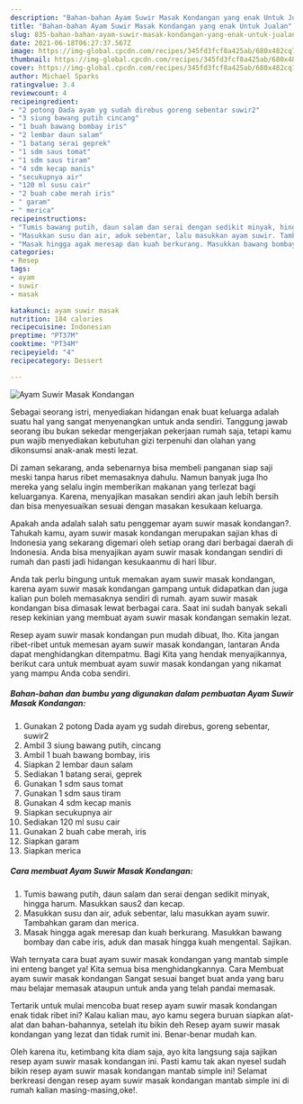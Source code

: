 ```yaml
---
description: "Bahan-bahan Ayam Suwir Masak Kondangan yang enak Untuk Jualan"
title: "Bahan-bahan Ayam Suwir Masak Kondangan yang enak Untuk Jualan"
slug: 835-bahan-bahan-ayam-suwir-masak-kondangan-yang-enak-untuk-jualan
date: 2021-06-18T06:27:37.567Z
image: https://img-global.cpcdn.com/recipes/345fd3fcf8a425ab/680x482cq70/ayam-suwir-masak-kondangan-foto-resep-utama.jpg
thumbnail: https://img-global.cpcdn.com/recipes/345fd3fcf8a425ab/680x482cq70/ayam-suwir-masak-kondangan-foto-resep-utama.jpg
cover: https://img-global.cpcdn.com/recipes/345fd3fcf8a425ab/680x482cq70/ayam-suwir-masak-kondangan-foto-resep-utama.jpg
author: Michael Sparks
ratingvalue: 3.4
reviewcount: 4
recipeingredient:
- "2 potong Dada ayam yg sudah direbus goreng sebentar suwir2"
- "3 siung bawang putih cincang"
- "1 buah bawang bombay iris"
- "2 lembar daun salam"
- "1 batang serai geprek"
- "1 sdm saus tomat"
- "1 sdm saus tiram"
- "4 sdm kecap manis"
- "secukupnya air"
- "120 ml susu cair"
- "2 buah cabe merah iris"
- " garam"
- " merica"
recipeinstructions:
- "Tumis bawang putih, daun salam dan serai dengan sedikit minyak, hingga harum. Masukkan saus2 dan kecap."
- "Masukkan susu dan air, aduk sebentar, lalu masukkan ayam suwir. Tambahkan garam dan merica."
- "Masak hingga agak meresap dan kuah berkurang. Masukkan bawang bombay dan cabe iris, aduk dan masak hingga kuah mengental. Sajikan."
categories:
- Resep
tags:
- ayam
- suwir
- masak

katakunci: ayam suwir masak 
nutrition: 184 calories
recipecuisine: Indonesian
preptime: "PT37M"
cooktime: "PT34M"
recipeyield: "4"
recipecategory: Dessert

---
```



![Ayam Suwir Masak Kondangan](https://img-global.cpcdn.com/recipes/345fd3fcf8a425ab/680x482cq70/ayam-suwir-masak-kondangan-foto-resep-utama.jpg)

Sebagai seorang istri, menyediakan hidangan enak buat keluarga adalah suatu hal yang sangat menyenangkan untuk anda sendiri. Tanggung jawab seorang ibu bukan sekedar mengerjakan pekerjaan rumah saja, tetapi kamu pun wajib menyediakan kebutuhan gizi terpenuhi dan olahan yang dikonsumsi anak-anak mesti lezat.

Di zaman  sekarang, anda sebenarnya bisa membeli panganan siap saji meski tanpa harus ribet memasaknya dahulu. Namun banyak juga lho mereka yang selalu ingin memberikan makanan yang terlezat bagi keluarganya. Karena, menyajikan masakan sendiri akan jauh lebih bersih dan bisa menyesuaikan sesuai dengan masakan kesukaan keluarga. 



Apakah anda adalah salah satu penggemar ayam suwir masak kondangan?. Tahukah kamu, ayam suwir masak kondangan merupakan sajian khas di Indonesia yang sekarang digemari oleh setiap orang dari berbagai daerah di Indonesia. Anda bisa menyajikan ayam suwir masak kondangan sendiri di rumah dan pasti jadi hidangan kesukaanmu di hari libur.

Anda tak perlu bingung untuk memakan ayam suwir masak kondangan, karena ayam suwir masak kondangan gampang untuk didapatkan dan juga kalian pun boleh memasaknya sendiri di rumah. ayam suwir masak kondangan bisa dimasak lewat berbagai cara. Saat ini sudah banyak sekali resep kekinian yang membuat ayam suwir masak kondangan semakin lezat.

Resep ayam suwir masak kondangan pun mudah dibuat, lho. Kita jangan ribet-ribet untuk memesan ayam suwir masak kondangan, lantaran Anda dapat menghidangkan ditempatmu. Bagi Kita yang hendak menyajikannya, berikut cara untuk membuat ayam suwir masak kondangan yang nikamat yang mampu Anda coba sendiri.

<!--inarticleads1-->

##### Bahan-bahan dan bumbu yang digunakan dalam pembuatan Ayam Suwir Masak Kondangan:

1. Gunakan 2 potong Dada ayam yg sudah direbus, goreng sebentar, suwir2
1. Ambil 3 siung bawang putih, cincang
1. Ambil 1 buah bawang bombay, iris
1. Siapkan 2 lembar daun salam
1. Sediakan 1 batang serai, geprek
1. Gunakan 1 sdm saus tomat
1. Gunakan 1 sdm saus tiram
1. Gunakan 4 sdm kecap manis
1. Siapkan secukupnya air
1. Sediakan 120 ml susu cair
1. Gunakan 2 buah cabe merah, iris
1. Siapkan  garam
1. Siapkan  merica




<!--inarticleads2-->

##### Cara membuat Ayam Suwir Masak Kondangan:

1. Tumis bawang putih, daun salam dan serai dengan sedikit minyak, hingga harum. Masukkan saus2 dan kecap.
1. Masukkan susu dan air, aduk sebentar, lalu masukkan ayam suwir. Tambahkan garam dan merica.
1. Masak hingga agak meresap dan kuah berkurang. Masukkan bawang bombay dan cabe iris, aduk dan masak hingga kuah mengental. Sajikan.




Wah ternyata cara buat ayam suwir masak kondangan yang mantab simple ini enteng banget ya! Kita semua bisa menghidangkannya. Cara Membuat ayam suwir masak kondangan Sangat sesuai banget buat anda yang baru mau belajar memasak ataupun untuk anda yang telah pandai memasak.

Tertarik untuk mulai mencoba buat resep ayam suwir masak kondangan enak tidak ribet ini? Kalau kalian mau, ayo kamu segera buruan siapkan alat-alat dan bahan-bahannya, setelah itu bikin deh Resep ayam suwir masak kondangan yang lezat dan tidak rumit ini. Benar-benar mudah kan. 

Oleh karena itu, ketimbang kita diam saja, ayo kita langsung saja sajikan resep ayam suwir masak kondangan ini. Pasti kamu tak akan nyesel sudah bikin resep ayam suwir masak kondangan mantab simple ini! Selamat berkreasi dengan resep ayam suwir masak kondangan mantab simple ini di rumah kalian masing-masing,oke!.

